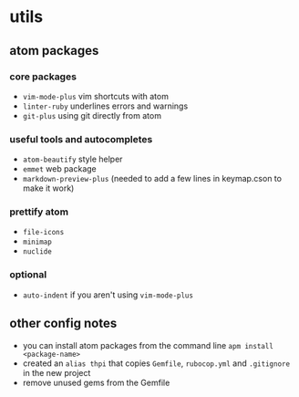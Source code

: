 # utils

## atom packages

### core packages
- `vim-mode-plus` vim shortcuts with atom
- `linter-ruby` underlines errors and warnings
- `git-plus` using git directly from atom

### useful tools and autocompletes
- `atom-beautify` style helper
- `emmet` web package
- `markdown-preview-plus` (needed to add a few lines in keymap.cson to make it work)

### prettify atom
- `file-icons`
- `minimap`
- `nuclide`

### optional
- `auto-indent` if you aren't using `vim-mode-plus`

## other config notes

- you can install atom packages from the command line `apm install <package-name>`
- created an `alias thpi` that copies `Gemfile`, `rubocop.yml` and `.gitignore` in the new project
- remove unused gems from the Gemfile
